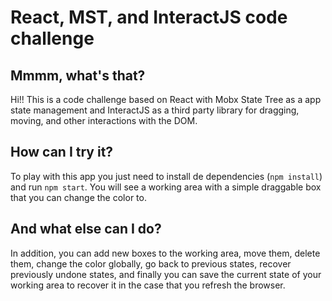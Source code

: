 # React, MST, and InteractJS code challenge

## Mmmm, what's that?

Hi!! This is a code challenge based on React with Mobx State Tree as a app state management and InteractJS as a third party library for dragging, moving, and other interactions with the DOM.

## How can I try it?
To play with this app you just need to install de dependencies (`npm install`) and run `npm start`. You will see a working area with a simple draggable box that you can change the color to.

## And what else can I do?
In addition, you can add new boxes to the working area, move them, delete them, change the color globally, go back to previous states, recover previously undone states, and finally you can save the current state of your working area to recover it in the case that you refresh the browser.

